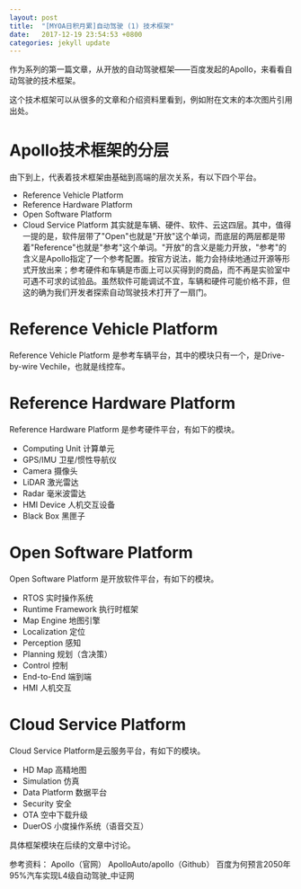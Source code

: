 ```yaml
---
layout: post
title:  "[MYOA日积月累]自动驾驶 (1) 技术框架"
date:   2017-12-19 23:54:53 +0800
categories: jekyll update
---
```


作为系列的第一篇文章，从开放的自动驾驶框架——百度发起的Apollo，来看看自动驾驶的技术框架。

这个技术框架可以从很多的文章和介绍资料里看到，例如附在文末的本次图片引用出处。

# Apollo技术框架的分层
由下到上，代表着技术框架由基础到高端的层次关系，有以下四个平台。
* Reference Vehicle Platform 
* Reference Hardware Platform
* Open Software Platform
* Cloud Service Platform
其实就是车辆、硬件、软件、云这四层。其中，值得一提的是，软件层带了"Open"也就是"开放"这个单词，而底层的两层都是带着"Reference"也就是"参考"这个单词。"开放"的含义是能力开放，"参考"的含义是Apollo指定了一个参考配置。按官方说法，能力会持续地通过开源等形式开放出来；参考硬件和车辆是市面上可以买得到的商品，而不再是实验室中可遇不可求的试验品。虽然软件可能调试不宜，车辆和硬件可能价格不菲，但这的确为我们开发者探索自动驾驶技术打开了一扇门。

# Reference Vehicle Platform
Reference Vehicle Platform 是参考车辆平台，其中的模块只有一个，是Drive-by-wire Vechile，也就是线控车。

# Reference Hardware Platform
Reference Hardware Platform 是参考硬件平台，有如下的模块。
* Computing Unit 计算单元
* GPS/IMU 卫星/惯性导航仪
* Camera 摄像头
* LiDAR 激光雷达
* Radar 毫米波雷达
* HMI Device 人机交互设备
* Black Box 黑匣子

# Open Software Platform
Open Software Platform 是开放软件平台，有如下的模块。
* RTOS 实时操作系统
* Runtime Framework 执行时框架
* Map Engine 地图引擎
* Localization 定位
* Perception 感知
* Planning 规划（含决策）
* Control 控制
* End-to-End 端到端
* HMI 人机交互

# Cloud Service Platform
Cloud Service Platform是云服务平台，有如下的模块。
* HD Map 高精地图
* Simulation 仿真
* Data Platform 数据平台
* Security 安全
* OTA 空中下载升级
* DuerOS 小度操作系统（语音交互）

具体框架模块在后续的文章中讨论。

参考资料：
Apollo（官网）
ApolloAuto/apollo（Github）
百度为何预言2050年95%汽车实现L4级自动驾驶_中证网
